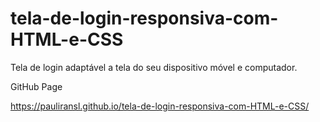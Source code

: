 # tela-de-login-responsiva-com-HTML-e-CSS
 Tela de login adaptável a tela do seu dispositivo móvel e computador.

 GitHub Page

 https://pauliransl.github.io/tela-de-login-responsiva-com-HTML-e-CSS/
